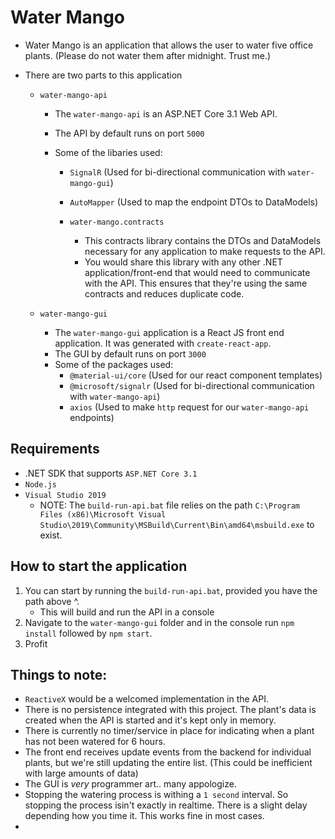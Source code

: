 # Water Mango

- Water Mango is an application that allows the user to water five office plants. (Please do not water them after midnight. Trust me.)

- There are two parts to this application

  - `water-mango-api`

    - The `water-mango-api` is an ASP.NET Core 3.1 Web API.
    - The API by default runs on port `5000`
    - Some of the libaries used:

      - `SignalR` (Used for bi-directional communication with `water-mango-gui`)
      - `AutoMapper` (Used to map the endpoint DTOs to DataModels)

      - `water-mango.contracts`
        - This contracts library contains the DTOs and DataModels necessary for any application to make requests to the API.
        - You would share this library with any other .NET application/front-end that would need to communicate with the API. This ensures that they're using the same contracts and reduces duplicate code.

  - `water-mango-gui`
    - The `water-mango-gui` application is a React JS front end application. It was generated with `create-react-app`.
    - The GUI by default runs on port `3000`
    - Some of the packages used:
      - `@material-ui/core` (Used for our react component templates)
      - `@microsoft/signalr` (Used for bi-directional communication with `water-mango-api`)
      - `axios` (Used to make `http` request for our `water-mango-api` endpoints)

## Requirements

- .NET SDK that supports `ASP.NET Core 3.1`
- `Node.js`
- `Visual Studio 2019`
  - NOTE: The `build-run-api.bat` file relies on the path `C:\Program Files (x86)\Microsoft Visual Studio\2019\Community\MSBuild\Current\Bin\amd64\msbuild.exe` to exist.

## How to start the application

1. You can start by running the `build-run-api.bat`, provided you have the path above ^.
   - This will build and run the API in a console
2. Navigate to the `water-mango-gui` folder and in the console run `npm install` followed by `npm start`.
3. Profit

## Things to note:

- `ReactiveX` would be a welcomed implementation in the API.
- There is no persistence integrated with this project. The plant's data is created when the API is started and it's kept only in memory.
- There is currently no timer/service in place for indicating when a plant has not been watered for 6 hours.
- The front end receives update events from the backend for individual plants, but we're still updating the entire list. (This could be inefficient with large amounts of data)
- The GUI is _very_ programmer art.. many appologize.
- Stopping the watering process is withing a `1 second` interval. So stopping the process isin't exactly in realtime. There is a slight delay depending how you time it. This works fine in most cases.
-
